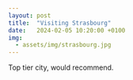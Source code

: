 ```yaml
---
layout: post
title:  "Visiting Strasbourg"
date:   2024-02-05 10:20:00 +0100
img: 
  - assets/img/strasbourg.jpg
---
```

Top tier city, would recommend. 
